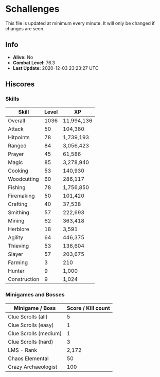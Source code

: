 # Schallenges

This file is updated at minimum every minute. It will only be changed if changes are seen.

## Info

 - **Alive:** No
 - **Combat Level:** 76.3
 - **Last Update:** 2020-12-03 23:23:27 UTC

## Hiscores

### Skills

| Skill | Level | XP |
|--|--|--|
| Overall | 1036 | 11,994,136 |
| Attack | 50 | 104,380 |
| Hitpoints | 78 | 1,739,193 |
| Ranged | 84 | 3,056,423 |
| Prayer | 45 | 61,586 |
| Magic | 85 | 3,278,940 |
| Cooking | 53 | 140,930 |
| Woodcutting | 60 | 286,117 |
| Fishing | 78 | 1,756,850 |
| Firemaking | 50 | 101,420 |
| Crafting | 40 | 37,538 |
| Smithing | 57 | 222,693 |
| Mining | 62 | 363,418 |
| Herblore | 18 | 3,591 |
| Agility | 64 | 446,375 |
| Thieving | 53 | 136,604 |
| Slayer | 57 | 203,675 |
| Farming | 3 | 210 |
| Hunter | 9 | 1,000 |
| Construction | 9 | 1,024 |

### Minigames and Bosses

| Minigame / Boss | Score / Kill count |
|--|--|
| Clue Scrolls (all) | 5 |
| Clue Scrolls (easy) | 1 |
| Clue Scrolls (medium) | 1 |
| Clue Scrolls (hard) | 3 |
| LMS - Rank | 2,172 |
| Chaos Elemental | 50 |
| Crazy Archaeologist | 100 |
